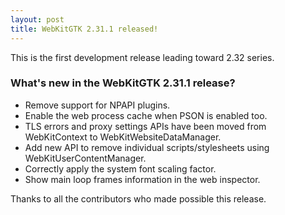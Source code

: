 ```yaml
---
layout: post
title: WebKitGTK 2.31.1 released!
---
```


This is the first development release leading toward 2.32 series.

### What's new in the WebKitGTK 2.31.1 release?

 - Remove support for NPAPI plugins.
 - Enable the web process cache when PSON is enabled too.
 - TLS errors and proxy settings APIs have been moved from WebKitContext to WebKitWebsiteDataManager.
 - Add new API to remove individual scripts/stylesheets using WebKitUserContentManager.
 - Correctly apply the system font scaling factor.
 - Show main loop frames information in the web inspector.

Thanks to all the contributors who made possible this release.
